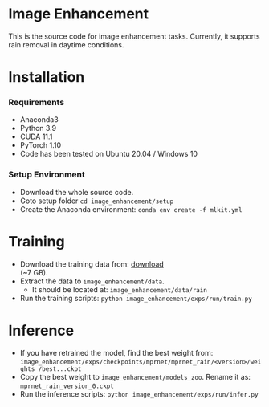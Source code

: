 # Image Enhancement

This is the source code for image enhancement tasks. Currently, it supports rain removal in daytime conditions.



# Installation

### Requirements

- Anaconda3 
- Python 3.9
- CUDA 11.1
- PyTorch 1.10
- Code has been tested on Ubuntu 20.04 / Windows 10

### Setup Environment

- Download the whole source code.
- Goto setup folder `cd image_enhancement/setup`
- Create the Anaconda environment: `conda env create -f mlkit.yml`


# Training

- Download the training data from: [download](https://o365skku-my.sharepoint.com/:u:/g/personal/phlong_o365_skku_edu/ETZ4XCf9oxhEvfhrchrXXZwBecAZaP1YFBBzrGwQlwM5Kw?e=TtQfeL)  
  (~7 GB). 
- Extract the data to `image_enhancement/data`. 
  - It should be located at: `image_enhancement/data/rain`
- Run the training scripts: `python image_enhancement/exps/run/train.py`


# Inference

- If you have retrained the model, find the best weight from:
  `image_enhancement/exps/checkpoints/mprnet/mprnet_rain/<version>/weights
  /best...ckpt`
- Copy the best weight to `image_enhancement/models_zoo`. Rename it as: 
  `mprnet_rain_version_0.ckpt`
- Run the inference scripts: `python image_enhancement/exps/run/infer.py`
